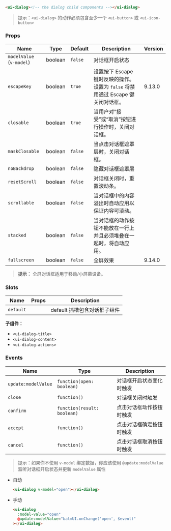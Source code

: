 ```html
<ui-dialog><!-- the dialog child components --></ui-dialog>
```

> 提示：`<ui-dialog>` 的动作必须包含至少一个 `<ui-button>` 或 `<ui-icon-button>`

### Props

| Name                     | Type    | Default | Description                                                                     | Version |
| ------------------------ | ------- | ------- | ------------------------------------------------------------------------------- | ------- |
| `modelValue` (`v-model`) | boolean | `false` | 对话框开启状态                                                                  |         |
| `escapeKey`              | boolean | `true`  | 设置按下 Escape 键时反映的操作。设置为 `false` 将禁用通过 Escape 键关闭对话框。 | 9.13.0  |
| `closable`               | boolean | `true`  | 当用户对“接受”或“取消”按钮进行操作时，关闭对话框。                              |         |
| `maskClosable`           | boolean | `false` | 当点击对话框遮罩层时，关闭对话框。                                              |         |
| `noBackdrop`             | boolean | `false` | 隐藏对话框遮罩层                                                                |         |
| `resetScroll`            | boolean | `false` | 对话框关闭时，重置滚动条。                                                      |         |
| `scrollable`             | boolean | `false` | 当对话框中的内容溢出时自动应用以保证内容可滚动。                                |         |
| `stacked`                | boolean | `false` | 当对话框的动作按钮不能放在一行上并且必须堆叠在一起时，将自动应用。              |         |
| `fullscreen`             | boolean | `false` | 全屏效果                                                                        | 9.14.0  |

> **提示：** 全屏对话框适用于移动/小屏幕设备。

### Slots

| Name      | Props | Description                  |
| --------- | ----- | ---------------------------- |
| `default` |       | default 插槽包含对话框子组件 |

**子组件：**

- `<ui-dialog-title>`
- `<ui-dialog-content>`
- `<ui-dialog-actions>`

### Events

| Name                | Type                        | Description              |
| ------------------- | --------------------------- | ------------------------ |
| `update:modelValue` | `function(open: boolean)`   | 对话框开启状态变化时触发 |
| `close`             | `function()`                | 对话框关闭时触发         |
| `confirm`           | `function(result: boolean)` | 点击对话框动作按钮时触发 |
| `accept`            | `function()`                | 点击对话框确定按钮时触发 |
| `cancel`            | `function()`                | 点击对话框取消按钮时触发 |

> 提示：如果你不使用 `v-model` 绑定数据，你应该使用 `@update:modelValue` 监听对话框开启状态并更新 `modelValue` 属性

- 自动

  ```html
  <ui-dialog v-model="open"></ui-dialog>
  ```

- 手动

  ```html
  <ui-dialog
    :model-value="open"
    @update:modelValue="balmUI.onChange('open', $event)"
  ></ui-dialog>
  ```
